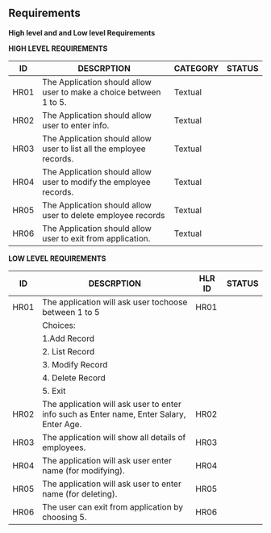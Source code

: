 ## Requirements
 
 __High level and and Low level Requirements__


__HIGH LEVEL REQUIREMENTS__


| ID    |                    DESCRPTION                                       |CATEGORY|   STATUS  |
|-------|---------------------------------------------------------------------|--------|-----------|
| HR01  |  The Application should allow user to make a choice between 1 to 5. |Textual |           |   
| HR02  |  The Application should allow user to  enter info.                  |Textual |           |
| HR03  |  The Application should allow user to list all the employee records.|Textual |           | 
| HR04  |  The Application should allow user to modify the employee records.  |Textual |           |
| HR05  |  The Application should allow user to delete employee records       |Textual |           |     
| HR06  |  The Application should allow user to exit from application.        |Textual |           | 



__LOW LEVEL REQUIREMENTS__



| ID    |                    DESCRPTION                                                            | HLR ID |   STATUS  |
|-------|------------------------------------------------------------------------------------------|-------|----------- |
| HR01  |  The application will ask user tochoose between 1 to 5                                   |  HR01 |            | 
|       |   Choices:                                                                                                    
|       |     1.Add Record                                                                                              |
|       |     2. List Record                                                                                            |
|       |     3. Modify Record                                                                                          |
|       |     4. Delete Record                                                                                          |
|       |     5. Exit                                                                                                   |
| HR02  |  The application will ask user to enter info such as Enter name, Enter Salary, Enter Age.| HR02  |            |
| HR03  |  The application will show all details of employees.                                     | HR03  |            | 
| HR04  |  The application will ask user enter name (for modifying).                               | HR04  |            |
| HR05  |  The application will ask user to enter name (for deleting).                             | HR05  |            |     
| HR06  |  The user can exit from application by choosing 5.                                       | HR06  |            | 
